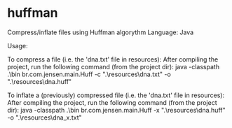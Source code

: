 # huffman
Compress/inflate files using Huffman algorythm
Language: Java

Usage:

To compress a file (i.e. the 'dna.txt' file in resources):
After compiling the project, run the following command (from the project dir):
java -classpath .\bin br.com.jensen.main.Huff -c ".\resources\dna.txt" -o ".\resources\dna.huff"

To inflate a (previously) compressed file (i.e. the 'dna.txt' file in resources):
After compiling the project, run the following command (from the project dir):
java -classpath .\bin br.com.jensen.main.Huff -x ".\resources\dna.huff" -o ".\resources\dna_x.txt"
